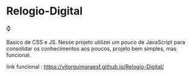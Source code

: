 # Relogio-Digital 
:watch:

Basico de CSS e JS.
Nesse projeto utilizei um pouco de JavaScript para consolidar os conhecimentos aos poucos, projeto bem simples, mas funcional.

link funcional : https://vitorguimaraesf.github.io/Relogio-Digital/
